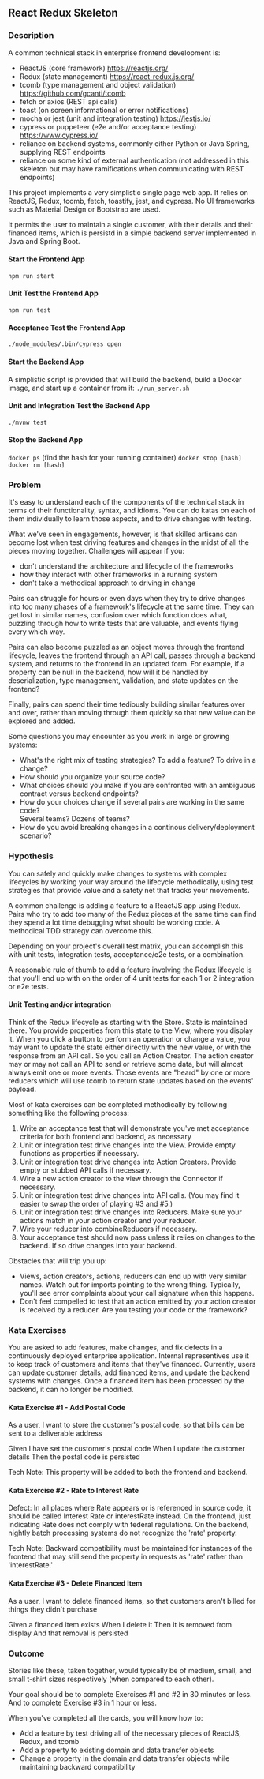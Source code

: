 ## React Redux Skeleton


### Description

A common technical stack in enterprise frontend development is:

* ReactJS (core framework) https://reactjs.org/
* Redux (state management) https://react-redux.js.org/
* tcomb (type management and object validation) https://github.com/gcanti/tcomb
* fetch or axios (REST api calls)
* toast (on screen informational or error notifications)
* mocha or jest (unit and integration testing) https://jestjs.io/
* cypress or puppeteer (e2e and/or acceptance testing) https://www.cypress.io/
* reliance on backend systems, commonly either Python or Java Spring, supplying REST endpoints
* reliance on some kind of external authentication (not addressed in this skeleton but may have ramifications when communicating with REST endpoints)

This project implements a very simplistic single page web app.  It relies on ReactJS,
Redux, tcomb, fetch, toastify, jest, and cypress.  No UI frameworks such as Material
Design or Bootstrap are used.

It permits the user to maintain a single customer, with their details and their
financed items, which is persistd in a simple backend server implemented in
Java and Spring Boot.

#### Start the Frontend App
```npm run start```

#### Unit Test the Frontend App
```npm run test```

#### Acceptance Test the Frontend App
```./node_modules/.bin/cypress open```

#### Start the Backend App
A simplistic script is provided that will build the backend, build a Docker
image, and start up a container from it:
```./run_server.sh```

#### Unit and Integration Test the Backend App
```./mvnw test```

#### Stop the Backend App
```docker ps```
(find the hash for your running container)
```docker stop [hash]```
```docker rm [hash]```

### Problem

It's easy to understand each of the components of the technical stack 
in terms of their functionality, syntax, and idioms.  You can do katas 
on each of them individually to learn those aspects, and to drive changes 
with testing.  

What we've seen in engagements, however, is that skilled artisans can become 
lost when test driving features and changes in the midst of all the pieces 
moving together.  Challenges will appear if you:

* don't understand the architecture and lifecycle of the frameworks
* how they interact with other frameworks in a running system
* don't take a methodical approach to driving in change

Pairs can struggle for hours or even days when they try to drive changes 
into too many phases of a framework's lifecycle at the same time.  They can 
get lost in similar names, confusion over which function does what, 
puzzling through how to write tests that are valuable, and events 
flying every which way.

Pairs can also become puzzled as an object moves through the frontend lifecycle, 
leaves the frontend through an API call, passes through a backend system, and 
returns to the frontend in an updated form.  For example, if a property can be 
null in the backend, how will it be handled by deserialization, type management, 
validation, and state updates on the frontend?

Finally, pairs can spend their time tediously building similar features over and
over, rather than moving through them quickly so that new value can be explored
and added.

Some questions you may encounter as you work in large or growing systems:

* What's the right mix of testing strategies?  To add a feature?  To drive in a change?
* How should you organize your source code?  
* What choices should you make if you are confronted with an ambiguous contract 
versus backend endpoints?
* How do your choices change if several pairs are working in the same code?  
Several teams?  Dozens of teams?
* How do you avoid breaking changes in a continous delivery/deployment scenario?


### Hypothesis

You can safely and quickly make changes to systems with complex lifecycles 
by working your way around the lifecycle methodically, using test strategies 
that provide value and a safety net that tracks your movements.

A common challenge is adding a feature to a ReactJS app using Redux.  Pairs 
who try to add too many of the Redux pieces at the same time can find they 
spend a lot time debugging what should be working code.  A methodical TDD 
strategy can overcome this.

Depending on your project's overall test matrix, you can accomplish this 
with unit tests, integration tests, acceptance/e2e tests, or a combination.

A reasonable rule of thumb to add a feature involving the Redux lifecycle 
is that you'll end up with on the order of 4 unit tests for each 1 or 2 integration 
or e2e tests.


#### Unit Testing and/or integration

Think of the Redux lifecycle as starting with the Store.  State is maintained 
there.  You provide properties from this state to the View, where you display 
it.  When you click a button to perform an operation or change a value, you 
may want to update the state either directly with the new value, or with the 
response from an API call.  So you call an Action Creator.  The action 
creator may or may not call an API to send or retrieve some data, but 
will almost always emit one or more events.  Those events are "heard" by 
one or more reducers which will use tcomb to return state updates based 
on the events' payload.

Most of kata exercises can be completed methodically by following something
like the following process:

1. Write an acceptance test that will demonstrate you've met acceptance
criteria for both frontend and backend, as necessary
2. Unit or integration test drive changes into the View.  Provide empty
functions as properties if necessary.
3. Unit or integration test drive changes into Action Creators.  Provide
empty or stubbed API calls if necessary.  
4. Wire a new action creator to the view through the Connector if necessary.
5. Unit or integration test drive changes into API calls.  (You may find it
easier to swap the order of playing #3 and #5.)
6. Unit or integration test drive changes into Reducers.  Make sure your
actions match in your action creator and your reducer.
7. Wire your reducer into combineReducers if necessary.
8. Your acceptance test should now pass unless it relies on changes to the
backend.  If so drive changes into your backend.

Obstacles that will trip you up:
* Views, action creators, actions, reducers can end up with very similar names.
Watch out for imports pointing to the wrong thing.  Typically, you'll see
error complaints about your call signature when this happens.
* Don't feel compelled to test that an action emitted by your action creator 
is received by a reducer.  Are you testing your code or the framework?


### Kata Exercises

You are asked to add features, make changes, and fix defects in a continuously 
deployed enterprise application.  Internal representives use it to keep track 
of customers and items that they've financed.  Currently, users can update 
customer details, add financed items, and update the backend systems with 
changes.  Once a financed item has been processed by the backend, it can no 
longer be modified.


#### Kata Exercise #1 - Add Postal Code

As a user, I want to store the customer's postal code, so that bills can be sent 
to a deliverable address

Given I have set the customer's postal code
When I update the customer details
Then the postal code is persisted

Tech Note:  This property will be added to both the frontend and backend.


#### Kata Exercise #2 - Rate to Interest Rate

Defect: In all places where Rate appears or is referenced in source code, 
it should be called Interest Rate or interestRate instead.  On the frontend, 
just indicating Rate does not comply with federal regulations.  On the backend, 
nightly batch processing systems do not recognize the 'rate' property.

Tech Note:  Backward compatibility must be maintained for instances of the 
frontend that may still send the property in requests as 'rate' rather than 
'interestRate.'


#### Kata Exercise #3 - Delete Financed Item

As a user, I want to delete financed items, so that customers aren't billed for 
things they didn't purchase

Given a financed item exists
When I delete it
Then it is removed from display
And that removal is persisted


### Outcome

Stories like these, taken together, would typically be of medium, small, 
and small t-shirt sizes respectively (when compared to each other).

Your goal should be to complete Exercises #1 and #2 in 30 minutes or less.
And to complete Exercise #3 in 1 hour or less.

When you've completed all the cards, you will know how to:

* Add a feature by test driving all of the necessary pieces of ReactJS, Redux, and tcomb
* Add a property to existing domain and data transfer objects
* Change a property in the domain and data transfer objects while maintaining backward compatibility 

